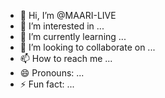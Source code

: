 - 👋 Hi, I’m @MAARI-LIVE
- 👀 I’m interested in ...
- 🌱 I’m currently learning ...
- 💞️ I’m looking to collaborate on ...
- 📫 How to reach me ...
- 😄 Pronouns: ...
- ⚡ Fun fact: ...

<!---
MAARI-LIVE/MAARI-LIVE is a ✨ special ✨ repository because its `README.md` (this file) appears on your GitHub profile.
You can click the Preview link to take a look at your changes.
--->
